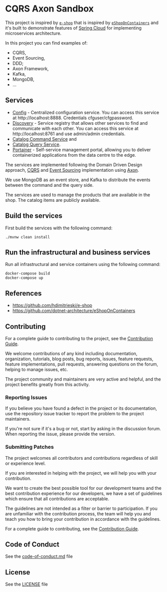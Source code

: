 # CQRS Axon Sandbox

This project is inspired by [`e-shop`](https://github.com/hdimitrieski/e-shop) that is inspired by [`eShopOnContainers`](https://github.com/dotnet-architecture/eShopOnContainers) and it's built to demonstrate features of [Spring Cloud](https://spring.io/projects/spring-cloud) for implementing microservices architecture.

In this project you can find examples of:

- CQRS,
- Event Sourcing,
- DDD;
- Axon Framework,
- Kafka,
- MongoDB,
- ...

## Services

- [Config](config) - Centralized configuration service. You can access this service at http://localhost:8888. Credentials cfguser/cfgpassword.
- [Discovery](discovery) - Service registry that allows other services to find and communicate with each other. You can access this service at http://localhost:8761 and use admin/admin credentials.
- [Catalog Command Service](catalog-command) and
- [Catalog Query Service](catalog-query).
- [Portainer](http://localhost:9000/) - Self-service management portal, allowing you to deliver containerized applications from the data centre to the edge.

The services are implemented following the Domain Driven Design approach, [CQRS](https://martinfowler.com/bliki/CQRS.html) and [Event Sourcing](https://martinfowler.com/eaaDev/EventSourcing.html) implementation using [Axon](https://axoniq.io/).

We use MongoDB as an event store, and Kafka to distribute the events between the command and the query side.

The services are used to manage the products that are available in the shop. The catalog items are publicly available.

## Build the services

First build the services with the following command:

```
./mvnw clean install
```

## Run the infrastructural and business services

Run all infrastructural and service containers using the following command:

```
docker-compose build
docker-compose up
```

## References

- https://github.com/hdimitrieski/e-shop
- https://github.com/dotnet-architecture/eShopOnContainers

## Contributing

For a complete guide to contributing to the project, see the [Contribution Guide](CONTRIBUTING.md).

We welcome contributions of any kind including documentation, organization, tutorials, blog posts, bug reports, issues, feature requests, feature implementations, pull requests, answering questions on the forum, helping to manage issues, etc.

The project community and maintainers are very active and helpful, and the project benefits greatly from this activity.

### Reporting Issues

If you believe you have found a defect in the project or its documentation, use the repository issue tracker to report the problem to the project maintainers.

If you're not sure if it's a bug or not, start by asking in the discussion forum. When reporting the issue, please provide the version.

### Submitting Patches

The project welcomes all contributors and contributions regardless of skill or experience level.

If you are interested in helping with the project, we will help you with your contribution.

We want to create the best possible tool for our development teams and the best contribution experience for our developers, we have a set of guidelines which ensure that all contributions are acceptable.

The guidelines are not intended as a filter or barrier to participation. If you are unfamiliar with the contribution process, the team will help you and teach you how to bring your contribution in accordance with the guidelines.

For a complete guide to contributing, see the [Contribution Guide](CONTRIBUTING.md).

## Code of Conduct

See the [code-of-conduct.md](./code-of-conduct.md) file

## License

See the [LICENSE](./LICENSE) file
